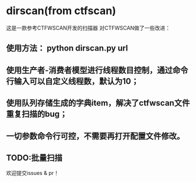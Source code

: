 # dirscan(from ctfscan)
这是一款参考CTFWSCAN开发的扫描器
对CTFWSCAN做了一些改进：
## 使用方法： python dirscan.py url
## 使用生产者-消费者模型进行线程数目控制，通过命令行输入可以自定义线程数，默认为10；
## 使用队列存储生成的字典item，解决了ctfwscan文件重复扫描的bug；
## 一切参数命令行可控，不需要再打开配置文件修改。
## TODO:批量扫描
欢迎提交issues & pr！
